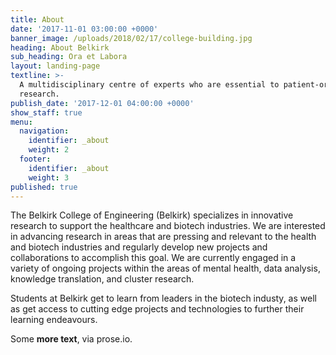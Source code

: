 ```yaml
---
title: About
date: '2017-11-01 03:00:00 +0000'
banner_image: /uploads/2018/02/17/college-building.jpg
heading: About Belkirk
sub_heading: Ora et Labora
layout: landing-page
textline: >-
  A multidisciplinary centre of experts who are essential to patient-oriented
  research.
publish_date: '2017-12-01 04:00:00 +0000'
show_staff: true
menu:
  navigation:
    identifier: _about
    weight: 2
  footer:
    identifier: _about
    weight: 3
published: true
---
```


The Belkirk College of Engineering (Belkirk) specializes in innovative research to support the healthcare and biotech industries. We are interested in advancing research in areas that are pressing and relevant to the health and biotech industries and regularly develop new projects and collaborations to accomplish this goal. We are currently engaged in a variety of ongoing projects within the areas of mental health, data analysis, knowledge translation, and cluster research.

Students at Belkirk get to learn from leaders in the biotech industy, as well as get access to cutting edge projects and technologies to further their learning endeavours.

Some **more text**, via prose.io.
